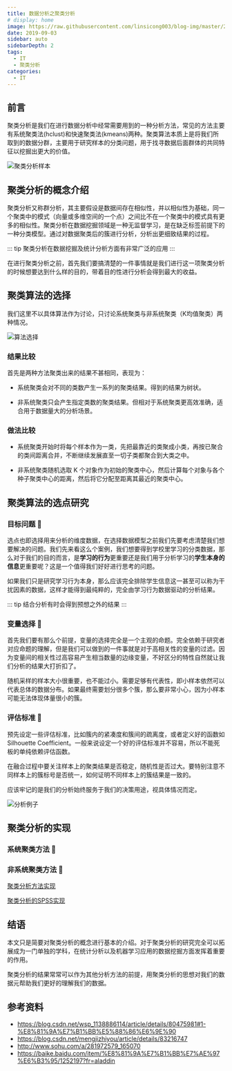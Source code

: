 ```yaml
---
title: 数据分析之聚类分析
# display: home
image: https://raw.githubusercontent.com/linsicong003/blog-img/master/20190903-bg.jpg
date: 2019-09-03
sidebar: auto
sidebarDepth: 2
tags: 
  - IT
  - 聚类分析
categories:
  - IT
---
```


## 前言

聚类分析是我们在进行数据分析中经常需要用到的一种分析方法，常见的方法主要有系统聚类法(hclust)和快速聚类法(kmeans)两种。聚类算法本质上是将我们所取到的数据分群，主要用于研究样本的分类问题，用于找寻数据后面群体的共同特征以挖掘出更大的价值。

![聚类分析样本](https://raw.githubusercontent.com/linsicong003/blog-img/master/20190903-1.jpg)

<!-- more -->

## 聚类分析的概念介绍

聚类分析又称群分析，其主要假设是数据间存在相似性，并以相似性为基础，同一个聚类中的模式（向量或多维空间的一个点）之间比不在一个聚类中的模式具有更多的相似性。聚类分析在数据挖掘领域是一种无监督学习，是在缺乏标签前提下的一种分类模型。通过对数据聚类后的簇进行分析，分析出更细致结果的过程。

::: tip
聚类分析在数据挖掘及统计分析方面有非常广泛的应用
:::

在进行聚类分析之前，首先我们要搞清楚的一件事情就是我们进行这一项聚类分析的时候想要达到什么样的目的，带着目的性进行分析会得到最大的收益。

## 聚类算法的选择

我们这里不以具体算法作为讨论，只讨论系统聚类与非系统聚类（K均值聚类）两种情况。

![算法选择](https://raw.githubusercontent.com/linsicong003/blog-img/master/20190903-4.jpg)

### 结果比较

首先是两种方法聚类出来的结果不甚相同，表现为：

- 系统聚类会对不同的类数产生一系列的聚类结果。得到的结果为树状。

- 非系统聚类只会产生指定类数的聚类结果。但相对于系统聚类更高效准确，适合用于数据量大的分析场景。

### 做法比较

- 系统聚类开始时将每个样本作为一类，先把最靠近的类聚成小类，再按已聚合的类间距离合并，不断继续发展直至一切子类都聚合到大类之中。

- 非系统聚类随机选取 K 个对象作为初始的聚类中心，然后计算每个对象与各个种子聚类中心的距离，然后将它分配至距离其最近的聚类中心。

## 聚类算法的选点研究

### 目标问题 :flags:

选点也即选择用来分析的维度数据，在选择数据模型之前我们先要考虑清楚我们想要解决的问题。我们先来看这么个案例，我们想要得到学校里学习的分类数据，那么对于我们的目的而言，是**学习的行为**更重要还是我们用于分析学习的**学生本身的信息**更重要呢？这是一个值得我们好好进行思考的问题。

如果我们只是研究学习行为本身，那么应该完全排除学生信息这一甚至可以称为干扰因素的数据，这样才能得到最纯粹的，完全由学习行为数据驱动的分析结果。

::: tip
结合分析有时会得到预想之外的结果
:::

### 变量选择 :flags:

首先我们要有那么个前提，变量的选择完全是一个主观的命题。完全依赖于研究者对应命题的理解，但是我们可以做到的一件事就是对于高相关性的变量的过滤。因为变量间的相关性过高容易产生相当数量的边缘变量，不好区分的特性自然就让我们分析的结果大打折扣了。

随机采样的样本大小很重要，也不能过小。需要足够有代表性，即小样本依然可以代表总体的数据分布。如果最终需要划分很多个簇，那么要非常小心，因为小样本可能无法体现体量很小的簇。

### 评估标准 :flags:

预先设定一些评估标准，比如簇内的紧凑度和簇间的疏离度，或者定义好的函数如Silhouette Coefficient。一般来说设定一个好的评估标准并不容易，所以不能死板的单纯依赖评估函数。

在融合过程中要关注样本上的聚类结果是否稳定，随机性是否过大。要特别注意不同样本上的簇标号是否统一，如何证明不同样本上的簇结果是一致的。

应该牢记的是我们的分析始终服务于我们的决策用途，视具体情况而定。

![分析例子](https://raw.githubusercontent.com/linsicong003/blog-img/master/20190903-3.jpg)

## 聚类分析的实现

### 系统聚类方法 :flags:

### 非系统聚类方法 :flags:

[聚类分析方法实现](https://raw.githubusercontent.com/linsicong003/blog-img/master/)

[聚类分析的SPSS实现](https://jingyan.baidu.com/article/2c8c281d9de97f0009252a61.html)

## 结语

本文只是简要对聚类分析的概念进行基本的介绍。对于聚类分析的研究完全可以拓展成为一门单独的学科，在统计分析以及机器学习应用的数据挖掘方面发挥着重要的作用。

聚类分析的结果常常可以作为其他分析方法的前提，用聚类分析的思想对我们的数据元帮助我们更好的理解我们的数据。


## 参考资料
- https://blog.csdn.net/wsp_1138886114/article/details/80475981#1-%E8%81%9A%E7%B1%BB%E5%88%86%E6%9E%90
- https://blog.csdn.net/mengjizhiyou/article/details/83216747
- http://www.sohu.com/a/281972579_165070
- https://baike.baidu.com/item/%E8%81%9A%E7%B1%BB%E7%AE%97%E6%B3%95/1252197?fr=aladdin